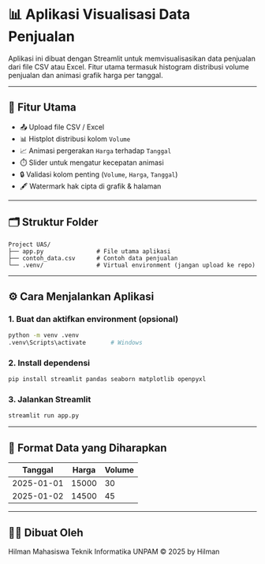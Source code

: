 
# 📊 Aplikasi Visualisasi Data Penjualan

Aplikasi ini dibuat dengan Streamlit untuk memvisualisasikan data penjualan dari file CSV atau Excel. Fitur utama termasuk histogram distribusi volume penjualan dan animasi grafik harga per tanggal.

---

## 🧰 Fitur Utama

- 📤 Upload file CSV / Excel
- 📊 Histplot distribusi kolom `Volume`
- 📈 Animasi pergerakan `Harga` terhadap `Tanggal`
- ⏱️ Slider untuk mengatur kecepatan animasi
- 🔒 Validasi kolom penting (`Volume`, `Harga`, `Tanggal`)
- 🖋️ Watermark hak cipta di grafik & halaman

---

## 🗂️ Struktur Folder

```
Project UAS/
├── app.py               # File utama aplikasi
├── contoh_data.csv      # Contoh data penjualan
└── .venv/               # Virtual environment (jangan upload ke repo)
```

---

## ⚙️ Cara Menjalankan Aplikasi

### 1. Buat dan aktifkan environment (opsional)
```bash
python -m venv .venv
.venv\Scripts\activate       # Windows
```

### 2. Install dependensi
```bash
pip install streamlit pandas seaborn matplotlib openpyxl
```

### 3. Jalankan Streamlit
```bash
streamlit run app.py
```

---

## 🧪 Format Data yang Diharapkan

| Tanggal      | Harga   | Volume |
|--------------|---------|--------|
| 2025-01-01   | 15000   | 30     |
| 2025-01-02   | 14500   | 45     |

---

## 🧑‍💻 Dibuat Oleh

Hilman
Mahasiswa Teknik Informatika UNPAM 
© 2025 by Hilman
